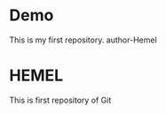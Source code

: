 # Demo
This is my first repository.
author-Hemel
<br>
<!doctype html>
<html>
<head>
  <h1>HEMEL</h1>
  </head>
  <body>
    <p>This is first repository of Git</p>
  </body>
